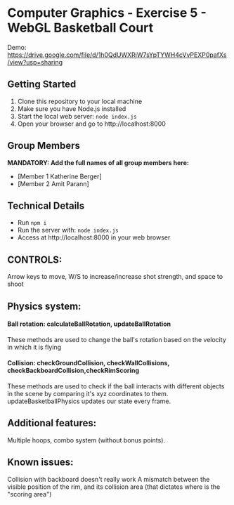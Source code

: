 # Computer Graphics - Exercise 5 - WebGL Basketball Court

Demo: https://drive.google.com/file/d/1h0QdUWXRjW7sYpTYWH4cVvPEXP0pafXs/view?usp=sharing

## Getting Started

1. Clone this repository to your local machine
2. Make sure you have Node.js installed
3. Start the local web server: `node index.js`
4. Open your browser and go to http://localhost:8000

## Group Members

**MANDATORY: Add the full names of all group members here:**

- [Member 1 Katherine Berger]
- [Member 2 Amit Parann]

## Technical Details

- Run `npm i`
- Run the server with: `node index.js`
- Access at http://localhost:8000 in your web browser

## CONTROLS:

Arrow keys to move, W/S to increase/increase shot strength, and space to shoot

## Physics system:

#### Ball rotation: calculateBallRotation, updateBallRotation

These methods are used to change the ball's rotation based on the velocity in which it is flying

#### Collision: checkGroundCollision, checkWallCollisions, checkBackboardCollision,checkRimScoring

These methods are used to check if the ball interacts with different objects in the scene by comparing it's xyz coordinates to them.
updateBasketballPhysics updates our state every frame.

## Additional features:

Multiple hoops, combo system (without bonus points).

## Known issues:

Collision with backboard doesn't really work
A mismatch between the visible position of the rim, and its collision area (that dictates where is the "scoring area")
